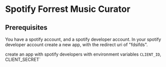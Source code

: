 # Spotify Forrest Music Curator

## Prerequisites

You have a spotify account, and a spotify developer account. In your spotify developer account create a new app, with the redirect uri of "fdsifds".

create an app with spotify developers with environment variables `CLIENT_ID`, CLIENT_SECRET`
